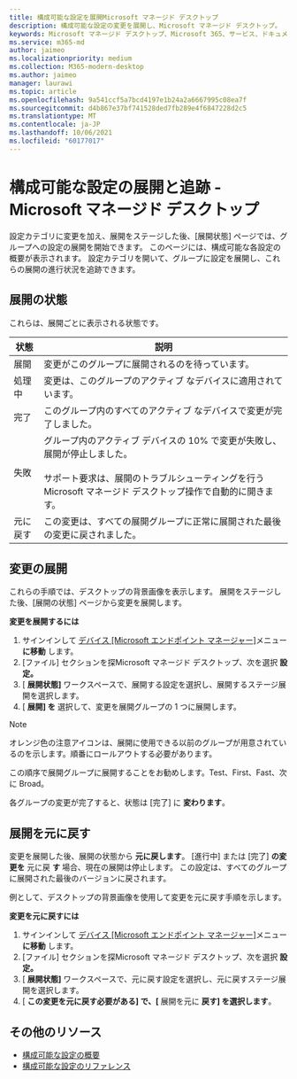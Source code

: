 ```yaml
---
title: 構成可能な設定を展開Microsoft マネージド デスクトップ
description: 構成可能な設定の変更を展開し、Microsoft マネージド デスクトップ。
keywords: Microsoft マネージド デスクトップ、Microsoft 365、サービス、ドキュメント、展開、ステージ展開、構成可能な設定
ms.service: m365-md
author: jaimeo
ms.localizationpriority: medium
ms.collection: M365-modern-desktop
ms.author: jaimeo
manager: laurawi
ms.topic: article
ms.openlocfilehash: 9a541ccf5a7bcd4197e1b24a2a6667995c08ea7f
ms.sourcegitcommit: d4b867e37bf741528ded7fb289e4f6847228d2c5
ms.translationtype: MT
ms.contentlocale: ja-JP
ms.lasthandoff: 10/06/2021
ms.locfileid: "60177017"
---
```

# <a name="deploy-and-track-configurable-settings---microsoft-managed-desktop"></a>構成可能な設定の展開と追跡 - Microsoft マネージド デスクトップ

設定カテゴリに変更を加え、展開をステージした後、[展開状態] ページでは、グループへの設定の展開を開始できます。 このページには、構成可能な各設定の概要が表示されます。 設定カテゴリを開いて、グループに設定を展開し、これらの展開の進行状況を追跡できます。

## <a name="deployment-statuses"></a>展開の状態

これらは、展開ごとに表示される状態です。

状態 | 説明
--- | ---
展開 | 変更がこのグループに展開されるのを待っています。
処理中 | 変更は、このグループのアクティブ なデバイスに適用されています。
完了 | このグループ内のすべてのアクティブ なデバイスで変更が完了しました。
失敗 | グループ内のアクティブ デバイスの 10% で変更が失敗し、展開が停止しました。<br><br> サポート要求は、展開のトラブルシューティングを行うMicrosoft マネージド デスクトップ操作で自動的に開きます。
元に戻す | この変更は、すべての展開グループに正常に展開された最後の変更に戻されました。

## <a name="deploy-changes"></a>変更の展開

これらの手順では、デスクトップの背景画像を表示します。 展開をステージした後、[展開の状態] ページから変更を展開します。

**変更を展開するには**

1. サインインして [デバイス [Microsoft エンドポイント マネージャー]](https://endpoint.microsoft.com/)メニュー **に移動** します。
2. [ファイル] セクションを探Microsoft マネージド デスクトップ、次を選択 **設定。**
3. [ **展開状態]** ワークスペースで、展開する設定を選択し、展開するステージ展開を選択します。
4. [ **展開] を** 選択して、変更を展開グループの 1 つに展開します。

> [!NOTE]
> オレンジ色の注意アイコンは、展開に使用できる以前のグループが用意されているのを示します。順番にロールアウトする必要があります。

<!-- Needs picture updated to show MEM ![Deployment status workspace. Trusted sites pane on the right. In the Deployment groups section are three columns: deployment groups, devices, and status. In the status column, "deploy" is highlighted.](../../media/1deployedit.png) -->

この順序で展開グループに展開することをお勧めします。Test、First、Fast、次に Broad。 

各グループの変更が完了すると、状態は [完了] に **変わります**。

<!-- Needs picture updated to show MEM ![Deployment status workspace with columns for date updated, version, test, first, fast, and broad. The Proxy row is expanded, showing a dated setting flagged as "complete" in each of the four deployment groups.](../../media/2completeedit.png) -->

## <a name="revert-deployment"></a>展開を元に戻す

変更を展開した後、展開の状態から **元に戻します**。 [進行中] または [完了] **の変更を** 元に戻 **す** 場合、現在の展開は停止します。 この設定は、すべてのグループに展開された最後のバージョンに戻されます。

例として、デスクトップの背景画像を使用して変更を元に戻す手順を示します。 

**変更を元に戻すには**

1. サインインして [デバイス [Microsoft エンドポイント マネージャー]](https://endpoint.microsoft.com/)メニュー **に移動** します。
2. [ファイル] セクションを探Microsoft マネージド デスクトップ、次を選択 **設定。**
3. [ **展開状態]** ワークスペースで、元に戻す設定を選択し、元に戻すステージ展開を選択します。
4. [ **この変更を元に戻す必要がある] で、[** 展開を元に **戻す] を選択します**。

<!-- Needs picture updated to show MEM ![Deployment status workspace. Browser start pages is selected, opening a pane on the right side with data about the submitted change and its status. At the bottom is the "need to revert this change" area where you can select "Revert deployment."](../../media/3revert.png) -->

## <a name="additional-resources"></a>その他のリソース

- [構成可能な設定の概要](config-setting-overview.md)
- [構成可能な設定のリファレンス](config-setting-ref.md) 
